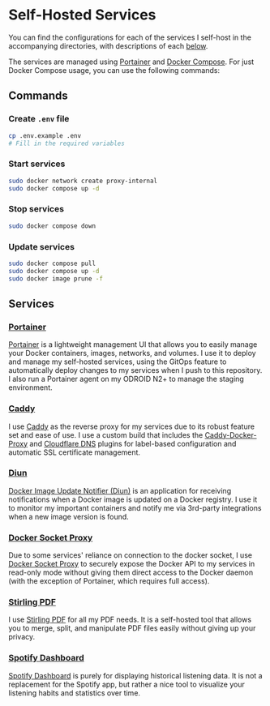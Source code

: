 # Self-Hosted Services

You can find the configurations for each of the services I self-host in the accompanying directories, with descriptions of each [below](#services).

The services are managed using [Portainer](#portainer) and [Docker Compose](https://docs.docker.com/compose/). For just Docker Compose usage, you can use the following commands:

## Commands

### Create `.env` file

```sh
cp .env.example .env
# Fill in the required variables
```

### Start services

```sh
sudo docker network create proxy-internal
sudo docker compose up -d
```

### Stop services

```sh
sudo docker compose down
```

### Update services

```sh
sudo docker compose pull
sudo docker compose up -d
sudo docker image prune -f
```

## Services

### [Portainer](./portainer/)

[Portainer](https://portainer.io/) is a lightweight management UI that allows you to easily manage your Docker containers, images, networks, and volumes. I use it to deploy and manage my self-hosted services, using the GitOps feature to automatically deploy changes to my services when I push to this repository. I also run a Portainer agent on my ODROID N2+ to manage the staging environment.

### [Caddy](./caddy/)

I use [Caddy](https://caddyserver.com/) as the reverse proxy for my services due to its robust feature set and ease of use. I use a custom build that includes the [Caddy-Docker-Proxy](https://github.com/lucaslorentz/caddy-docker-proxy) and [Cloudflare DNS](https://github.com/caddy-dns/cloudflare) plugins for label-based configuration and automatic SSL certificate management.

### [Diun](./diun/)

[Docker Image Update Notifier (Diun)](https://crazymax.dev/diun/) is an application for receiving notifications when a Docker image is updated on a Docker registry. I use it to monitor my important containers and notify me via 3rd-party integrations when a new image version is found.

### [Docker Socket Proxy](./socket-proxy/)

Due to some services' reliance on connection to the docker socket, I use [Docker Socket Proxy](https://github.com/11notes/docker-socket-proxy) to securely expose the Docker API to my services in read-only mode without giving them direct access to the Docker daemon (with the exception of Portainer, which requires full access).

### [Stirling PDF](./stirling-pdf/)

I use [Stirling PDF](https://www.stirlingpdf.com/) for all my PDF needs. It is a self-hosted tool that allows you to merge, split, and manipulate PDF files easily without giving up your privacy.

### [Spotify Dashboard](./spotify-dashboard/)

[Spotify Dashboard](https://github.com/Yooooomi/your_spotify) is purely for displaying historical listening data. It is not a replacement for the Spotify app, but rather a nice tool to visualize your listening habits and statistics over time.
